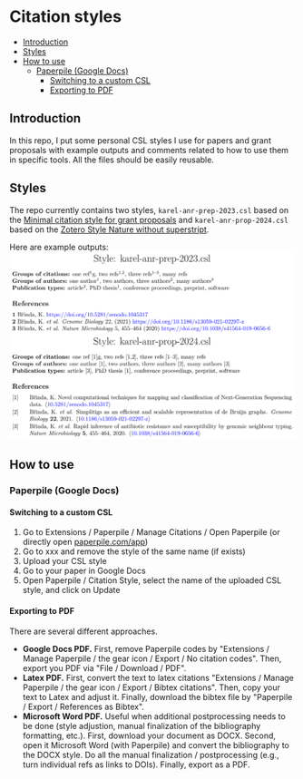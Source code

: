 # Citation styles

<!-- vim-markdown-toc GFM -->

* [Introduction](#introduction)
* [Styles](#styles)
* [How to use](#how-to-use)
  * [Paperpile (Google Docs)](#paperpile-google-docs)
    * [Switching to a custom CSL](#switching-to-a-custom-csl)
    * [Exporting to PDF](#exporting-to-pdf)

<!-- vim-markdown-toc -->

## Introduction

In this repo, I put some personal CSL styles I use for papers and grant proposals with example outputs and comments related to how to use them in specific tools. All the files should be easily reusable.

## Styles

The repo currently contains two styles, `karel-anr-prep-2023.csl` based on the
[Minimal citation style for grant proposals](https://anton.cromba.ch/2016/02/07/a-minimal-citation-stylefor-grant-proposals) and `karel-anr-prop-2024.csl` based on the [Zotero Style Nature without superstript](http://www.zotero.org/styles/nature-no-superscript).

Here are example outputs:
![Examples of the citation styles](examples.png "Examples of the citation styles")


## How to use

### Paperpile (Google Docs)

#### Switching to a custom CSL

1. Go to Extensions / Paperpile / Manage Citations / Open Paperpile (or directly open [paperpile.com/app](https://paperpile.com/app))
2. Go to xxx and remove the style of the same name (if exists)
3. Upload your CSL style
4. Go to your paper in Google Docs
5. Open Paperpile / Citation Style, select the name of the uploaded CSL style, and click on Update


#### Exporting to PDF

There are several different approaches.

* **Google Docs PDF.** First, remove Paperpile codes by "Extensions / Manage Paperpile / the gear icon / Export / No citation codes". Then, export you PDF via "File / Download / PDF".
* **Latex PDF.** First, convert the text to latex citations "Extensions / Manage Paperpile / the gear icon / Export / Bibtex citations". Then, copy your text to Latex and adjust it. Finally, download the bibtex file by "Paperpile / Export / References as Bibtex".
* **Microsoft Word PDF.** Useful when additional postprocessing needs to be done (style adjustion, manual finalization of the bibliography formatting, etc.). First, download your document as DOCX. Second, open it Microsoft Word (with Paperpile) and convert the bibliography to the DOCX style. Do all the manual finalization / postprocessing (e.g., turn individual refs as links to DOIs). Finally, export as a PDF.
